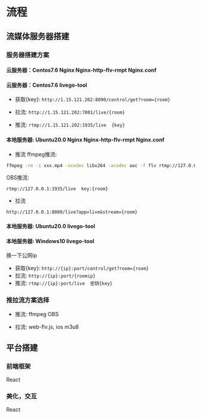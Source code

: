 # 流程

## 流媒体服务器搭建

### 服务器搭建方案

#### 云服务器：Centos7.6 Nginx Nginx-http-flv-rmpt Nginx.conf

#### 云服务器：Centos7.6 livego-tool

- 获取{key}:  `http://1.15.121.202:8090/control/get?room={room}`

- 拉流:       `http://1.15.121.202:7001/live/{room}`

- 推流:       `rtmp://1.15.121.202:1935/live  {key}`

#### 本地服务器: Ubuntu20.0 Nginx Nginx-http-flv-rmpt Nginx.conf

- 推流
ffmpeg推流:

```bash
ffmpeg -re -i xxx.mp4 -vcodec libx264 -acodec aac -f flv rtmp://127.0.0.1:1935/live/{room}
```

OBS推流:

```text
rtmp://127.0.0.1:1935/live  key:{room}
```

- 拉流

```text
http://127.0.0.1:8080/live?app=live&stream={room}
```

#### 本地服务器: Ubuntu20.0 livego-tool

#### 本地服务器: Windows10 livego-tool

换一下公网ip

- 获取{key}:  `http://{ip}:port/control/get?room={room}`
- 拉流:       `http://{ip}:port/{roomip}`
- 推流:       `rtmp://{ip}:port/live  密钥{key}`

### 推拉流方案选择

- 推流: ffmpeg OBS

- 拉流: web-flv.js, ios m3u8

## 平台搭建

### 前端框架

React

### 美化，交互

React

